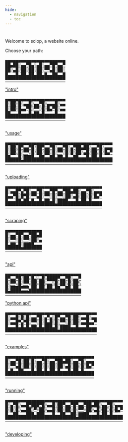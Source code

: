 ```yaml
---
hide:
  - navigation
  - toc
---
```


# 
<p class="font-mono">
Welcome to sciop, a website online.
</p>

<p class="font-mono">
Choose your path:
</p>


<div class="index-linkbox">
<a href="intro/overview" aria-label="Intro">
<pre class="index-link" role="img">
▄▄▄▄▄▄▄▄▄▄▄▄▄▄▄▄▄▄▄▄▄▄▄
██▄██░▄▄▀█▄░▄█░▄▄▀█▀▄▄▀
██░▄█░██░██░██░▀▀▄█░██░
█▄▄▄█▄██▄██▄██▄█▄▄██▄▄█
▀▀▀▀▀▀▀▀▀▀▀▀▀▀▀▀▀▀▀▀▀▀▀
</pre>
<span class="index-link-label" aria-hidden="true">"intro"</span>
</a>

<a href="using/" aria-label="Usage">
<pre class="index-link" role="img">
▄▄▄▄▄▄▄▄▄▄▄▄▄▄▄▄▄▄▄▄▄▄▄
█░██░█░▄▄█░▄▄▀█░▄▄▄█░▄▄
█░██░█▄▄▀█░▀▀░█░█▄▀█░▄▄
██▄▄▄█▄▄▄█▄██▄█▄▄▄▄█▄▄▄
▀▀▀▀▀▀▀▀▀▀▀▀▀▀▀▀▀▀▀▀▀▀▀

</pre>
<span class="index-link-label" aria-hidden="true">"usage"</span>
</a>

<a href="uploading/" aria-label="Uploading">
<pre class="index-link" role="img">
▄▄▄▄▄▄▄▄▄▄▄▄▄▄▄▄▄▄▄▄▄▄▄▄▄▄▄▄▄▄▄▄▄▄▄▄▄▄▄▄▄
█░██░█▀▄▄▀█░██▀▄▄▀█░▄▄▀█░▄▀██▄██░▄▄▀█░▄▄▄
█░██░█░▀▀░█░██░██░█░▀▀░█░█░██░▄█░██░█░█▄▀
██▄▄▄█░████▄▄██▄▄██▄██▄█▄▄██▄▄▄█▄██▄█▄▄▄▄
▀▀▀▀▀▀▀▀▀▀▀▀▀▀▀▀▀▀▀▀▀▀▀▀▀▀▀▀▀▀▀▀▀▀▀▀▀▀▀▀▀

</pre>
<span class="index-link-label" aria-hidden="true">"uploading"</span>
</a>

<a href="scraping/" aria-label="Scraping">
<pre class="index-link" role="img">
▄▄▄▄▄▄▄▄▄▄▄▄▄▄▄▄▄▄▄▄▄▄▄▄▄▄▄▄▄▄▄▄▄▄▄▄▄
█░▄▄█▀▄▀█░▄▄▀█░▄▄▀█▀▄▄▀██▄██░▄▄▀█░▄▄▄
█▄▄▀█░█▀█░▀▀▄█░▀▀░█░▀▀░██░▄█░██░█░█▄▀
█▄▄▄██▄██▄█▄▄█▄██▄█░████▄▄▄█▄██▄█▄▄▄▄
▀▀▀▀▀▀▀▀▀▀▀▀▀▀▀▀▀▀▀▀▀▀▀▀▀▀▀▀▀▀▀▀▀▀▀▀▀

</pre>
<span class="index-link-label" aria-hidden="true">"scraping"</span>
</a>
<a href="api" aria-label="API">
<pre class="index-link" role="img">
▄▄▄▄▄▄▄▄▄▄▄▄▄▄
█░▄▄▀█▀▄▄▀██▄█
█░▀▀░█░▀▀░██░▄
█▄██▄█░████▄▄▄
▀▀▀▀▀▀▀▀▀▀▀▀▀▀

</pre>
<span class="index-link-label" aria-hidden="true">"api"</span>
</a>
<a href="python" aria-label="Python API">
<pre class="index-link" role="img">
▄▄▄▄▄▄▄▄▄▄▄▄▄▄▄▄▄▄▄▄▄▄▄▄▄▄▄▄▄
█▀▄▄▀█░██░█▄░▄█░████▀▄▄▀█░▄▄▀
█░▀▀░█░▀▀░██░██░▄▄░█░██░█░██░
█░████▀▀▀▄██▄██▄██▄██▄▄██▄██▄
▀▀▀▀▀▀▀▀▀▀▀▀▀▀▀▀▀▀▀▀▀▀▀▀▀▀▀▀▀
</pre>
<span class="index-link-label" aria-hidden="true">"python api"</span>
</a>
<a href="examples/" aria-label="Examples">
<pre class="index-link" role="img">
▄▄▄▄▄▄▄▄▄▄▄▄▄▄▄▄▄▄▄▄▄▄▄▄▄▄▄▄▄▄▄▄▄▄▄
█░▄▄█░█░█░▄▄▀█░▄▀▄░█▀▄▄▀█░██░▄▄█░▄▄
█░▄▄█▀▄▀█░▀▀░█░█▄█░█░▀▀░█░██░▄▄█▄▄▀
█▄▄▄█▄█▄█▄██▄█▄███▄█░████▄▄█▄▄▄█▄▄▄
▀▀▀▀▀▀▀▀▀▀▀▀▀▀▀▀▀▀▀▀▀▀▀▀▀▀▀▀▀▀▀▀▀▀▀

</pre>
<span class="index-link-label" aria-hidden="true">"examples"</span>
</a>
<a href="running/" aria-label="Running">
<pre class="index-link" role="img">
▄▄▄▄▄▄▄▄▄▄▄▄▄▄▄▄▄▄▄▄▄▄▄▄▄▄▄▄▄▄▄▄▄▄
█░▄▄▀█░██░█░▄▄▀█░▄▄▀██▄██░▄▄▀█░▄▄▄
█░▀▀▄█░██░█░██░█░██░██░▄█░██░█░█▄▀
█▄█▄▄██▄▄▄█▄██▄█▄██▄█▄▄▄█▄██▄█▄▄▄▄
▀▀▀▀▀▀▀▀▀▀▀▀▀▀▀▀▀▀▀▀▀▀▀▀▀▀▀▀▀▀▀▀▀▀

</pre>
<span class="index-link-label" aria-hidden="true">"running"</span>
</a>
<a href="develop/" aria-label="Developing">
<pre class="index-link" role="img">
▄▄▄▄▄▄▄▄▄▄▄▄▄▄▄▄▄▄▄▄▄▄▄▄▄▄▄▄▄▄▄▄▄▄▄▄▄▄▄▄▄▄▄▄▄
█░▄▀█░▄▄█▀███▀█░▄▄█░██▀▄▄▀█▀▄▄▀██▄██░▄▄▀█░▄▄▄
█░█░█░▄▄██░▀░██░▄▄█░██░██░█░▀▀░██░▄█░██░█░█▄▀
█▄▄██▄▄▄███▄███▄▄▄█▄▄██▄▄██░████▄▄▄█▄██▄█▄▄▄▄
▀▀▀▀▀▀▀▀▀▀▀▀▀▀▀▀▀▀▀▀▀▀▀▀▀▀▀▀▀▀▀▀▀▀▀▀▀▀▀▀▀▀▀▀▀

</pre>
<span class="index-link-label" aria-hidden="true">"developing"</span>
</a>
</div>




